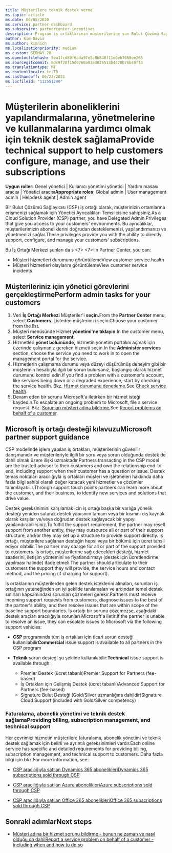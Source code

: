 ```yaml
---
title: Müşterilere teknik destek verme
ms.topic: article
ms.date: 06/05/2020
ms.service: partner-dashboard
ms.subservice: partnercenter-incentives
description: Program iş ortaklarının müşterilerine sun Bulut Çözümü Sağlayıcısı teknik destek türleri hakkında bilgi edinmek.
author: Kim-Davis
ms.author: kimnich
ms.localizationpriority: medium
ms.custom: SEOMAY.20
ms.openlocfilehash: 5ea1fcd80f6ada97e5c0b840f11e0eb7668ee265
ms.sourcegitcommit: 8dc9f28f15d9760a8363826513b4470b76b40ff3
ms.translationtype: MT
ms.contentlocale: tr-TR
ms.lasthandoff: 06/23/2021
ms.locfileid: "112551240"
---
```

# <a name="provide-technical-support-to-help-customers-configure-manage-and-use-their-subscriptions"></a><span data-ttu-id="f842c-103">Müşterilerin aboneliklerini yapılandırmalarına, yönetmelerine ve kullanmalarına yardımcı olmak için teknik destek sağlama</span><span class="sxs-lookup"><span data-stu-id="f842c-103">Provide technical support to help customers configure, manage, and use their subscriptions</span></span>


<span data-ttu-id="f842c-104">**Uygun roller:** Genel yönetici | Kullanıcı yönetimi yönetici | Yardım masası aracısı | Yönetici aracısı</span><span class="sxs-lookup"><span data-stu-id="f842c-104">**Appropriate roles**: Global admin | User management admin | Helpdesk agent | Admin agent</span></span>

<span data-ttu-id="f842c-105">Bir Bulut Çözümü Sağlayıcısı (CSP) iş ortağı olarak, müşterinizin ortamlarına erişmenizi sağlamak için Yönetici Ayrıcalıkları Temsilcisine sahipsiniz.</span><span class="sxs-lookup"><span data-stu-id="f842c-105">As a Cloud Solution Provider (CSP) partner, you have Delegated Admin Privileges that give you access to your customers' environments.</span></span> <span data-ttu-id="f842c-106">Bu ayrıcalıklar, müşterilerimizin aboneliklerini doğrudan desteklemenizi, yapılandırmanızı ve yönetmenizi sağlar.</span><span class="sxs-lookup"><span data-stu-id="f842c-106">These privileges provide you with the ability to directly support, configure, and manage your customers' subscriptions.</span></span>

<span data-ttu-id="f842c-107">Bu İş Ortağı Merkezi şunları da s <7> <7>:</span><span class="sxs-lookup"><span data-stu-id="f842c-107">In Partner Center, you can:</span></span>

- <span data-ttu-id="f842c-108">Müşteri hizmetleri durumunu görüntüleme</span><span class="sxs-lookup"><span data-stu-id="f842c-108">View customer service health</span></span>
- <span data-ttu-id="f842c-109">Müşteri hizmetleri olaylarını görüntüleme</span><span class="sxs-lookup"><span data-stu-id="f842c-109">View customer service incidents</span></span>

## <a name="perform-admin-tasks-for-your-customers"></a><span data-ttu-id="f842c-110">Müşterileriniz için yönetici görevlerini gerçekleştirme</span><span class="sxs-lookup"><span data-stu-id="f842c-110">Perform admin tasks for your customers</span></span>

1. <span data-ttu-id="f842c-111">Veri **İş Ortağı Merkezi** Müşteriler'i **seçin.**</span><span class="sxs-lookup"><span data-stu-id="f842c-111">From the **Partner Center** menu, select **Customers**.</span></span> <span data-ttu-id="f842c-112">Listeden müşterinizi seçin.</span><span class="sxs-lookup"><span data-stu-id="f842c-112">Choose your customer from the list.</span></span>
2. <span data-ttu-id="f842c-113">Müşteri menüsünde Hizmet **yönetimi'ne tıklayın.**</span><span class="sxs-lookup"><span data-stu-id="f842c-113">In the customer menu, select **Service management**.</span></span>
3. <span data-ttu-id="f842c-114">Hizmetleri **yönet bölümünde,** hizmetin yönetim portalını açmak için üzerinde çalışmanız gereken hizmeti seçin.</span><span class="sxs-lookup"><span data-stu-id="f842c-114">In the **Administer services** section, choose the service you need to work in to open the management portal for the service.</span></span>
4. <span data-ttu-id="f842c-115">Hizmetlerin çalışmama durumu veya düzeyi düşürülmüş deneyim gibi bir müşterinin hesabıyla ilgili bir sorun bulursanız, başlangıç olarak hizmet durumunu kontrol edin.</span><span class="sxs-lookup"><span data-stu-id="f842c-115">If you find a problem with a customer's account, like services being down or a degraded experience, start by checking the service health.</span></span> <span data-ttu-id="f842c-116">Bkz. [Hizmet durumunu denetleme.](check-service-health.md)</span><span class="sxs-lookup"><span data-stu-id="f842c-116">See [Check service health](check-service-health.md).</span></span>
5. <span data-ttu-id="f842c-117">Devam eden bir sorunu Microsoft'a iletirken bir hizmet isteği kaydedin.</span><span class="sxs-lookup"><span data-stu-id="f842c-117">To escalate an ongoing problem to Microsoft, file a service request.</span></span> <span data-ttu-id="f842c-118">Bkz. [Sorunları müşteri adına bildirme.](report-problems-on-behalf-of-a-customer.md)</span><span class="sxs-lookup"><span data-stu-id="f842c-118">See [Report problems on behalf of a customer](report-problems-on-behalf-of-a-customer.md).</span></span>

## <a name="microsoft-partner-support-guidance"></a><span data-ttu-id="f842c-119">Microsoft iş ortağı desteği kılavuzu</span><span class="sxs-lookup"><span data-stu-id="f842c-119">Microsoft partner support guidance</span></span>

<span data-ttu-id="f842c-120">CSP modelinde işlem yapılan iş ortakları, müşterilerinin güvenilir danışmanıdır ve müşterileriyle ilgili bir soru veya sorun olduğunda destek de dahil olmak üzere ilişki uzmaktadır.</span><span class="sxs-lookup"><span data-stu-id="f842c-120">Partners transacting in the CSP model are the trusted advisor to their customers and own the relationship end-to-end, including support when their customer has a question or issue.</span></span> <span data-ttu-id="f842c-121">Destek temas noktaları aracılığıyla iş ortakları müşteri ve işletmeleri hakkında daha fazla bilgi sahibi olarak değer katacak yeni hizmetler ve çözümler tanımlayabilir.</span><span class="sxs-lookup"><span data-stu-id="f842c-121">Through support touch points partners can learn more about the customer, and their business, to identify new services and solutions that drive value.</span></span>

<span data-ttu-id="f842c-122">Destek gereksinimini karşılamak için iş ortağı başka bir varlığa yönelik desteği yeniden satarak destek yapısının tamam veya bir kısmını dış kaynak olarak karşılar ve/veya doğrudan destek sağlayacak bir yapıyı yapılandırabilirsiniz.</span><span class="sxs-lookup"><span data-stu-id="f842c-122">To fulfill the support requirement, the partner may resell support from another entity, they may outsource all or part of their support structure, and/or they may set up a structure to provide support directly.</span></span>  <span data-ttu-id="f842c-123">İş ortağı, müşterilere sağlanan desteğin hepsi veya bir bölümü için ücret tahsil ediyor olabilir.</span><span class="sxs-lookup"><span data-stu-id="f842c-123">The partner may charge for all or part of the support provided to customers.</span></span> <span data-ttu-id="f842c-124">İş ortağı, müşterilerine sağ edecekleri desteği, hizmet saatlerini, iletişim yöntemini ve fiyatlandırmayı (destek için ücretlendirme yapılması halinde) ifade etmeli.</span><span class="sxs-lookup"><span data-stu-id="f842c-124">The partner should articulate to their customers the support they will provide, the service hours and contact method, and the pricing (if charging for support).</span></span> 

<span data-ttu-id="f842c-125">İş ortaklarının müşterilerden gelen destek isteklerini almaları, sorunları iş ortağının yeteneğinden en iyi şekilde tanılamaları ve ardından temel destek sınırları kapsamındaki sorunları çözmeleri gerekir.</span><span class="sxs-lookup"><span data-stu-id="f842c-125">Partners must receive incoming support requests from customers, diagnose issues to the best of the partner's ability, and then resolve issues that are within scope of the baseline support boundaries.</span></span> <span data-ttu-id="f842c-126">İş ortağı bir sorunu çözemezse, aşağıdaki destek araçları aracılığıyla sorunları Microsoft'a iletir:</span><span class="sxs-lookup"><span data-stu-id="f842c-126">If the partner is unable to resolve an issue, they can escalate issues to Microsoft via the following support vehicles:</span></span>

- <span data-ttu-id="f842c-127">**CSP** programında tüm iş ortakları için ticari sorun desteği kullanılabilir</span><span class="sxs-lookup"><span data-stu-id="f842c-127">**Commercial** issue support is available to all partners in the CSP program</span></span>

- <span data-ttu-id="f842c-128">**Teknik** sorun desteği şu şekilde kullanılabilir:</span><span class="sxs-lookup"><span data-stu-id="f842c-128">**Technical** issue support is available through:</span></span>

  - <span data-ttu-id="f842c-129">Premier Destek (ücret tabanlı)</span><span class="sxs-lookup"><span data-stu-id="f842c-129">Premier Support for Partners (fee-based)</span></span>
  - <span data-ttu-id="f842c-130">İş Ortakları için Gelişmiş Destek (ücret tabanlı)</span><span class="sxs-lookup"><span data-stu-id="f842c-130">Advanced Support for Partners (fee-based)</span></span>
  - <span data-ttu-id="f842c-131">Signature Bulut Desteği (Gold/Silver uzmanlığına dahildir)</span><span class="sxs-lookup"><span data-stu-id="f842c-131">Signature Cloud Support (included with Gold/Silver competency)</span></span>

### <a name="providing-billing-subscription-management-and-technical-support"></a><span data-ttu-id="f842c-132">Faturalama, abonelik yönetimi ve teknik destek sağlama</span><span class="sxs-lookup"><span data-stu-id="f842c-132">Providing billing, subscription management, and technical support</span></span> 

<span data-ttu-id="f842c-133">Her çevrimiçi hizmetin müşterilere faturalama, abonelik yönetimi ve teknik destek sağlamak için belirli ve ayrıntılı gereksinimleri vardır.</span><span class="sxs-lookup"><span data-stu-id="f842c-133">Each online service has specific and detailed requirements for providing billing, subscription management, and technical support to customers.</span></span> <span data-ttu-id="f842c-134">Daha fazla bilgi için bkz.</span><span class="sxs-lookup"><span data-stu-id="f842c-134">For more information, see:</span></span>

- [<span data-ttu-id="f842c-135">CSP aracılığıyla satılan Dynamics 365 abonelikleri</span><span class="sxs-lookup"><span data-stu-id="f842c-135">Dynamics 365 subscriptions sold through CSP</span></span>](https://www.microsoftpartnercommunity.com/t5/CSP/Microsoft-Partner-Support-Guidance/m-p/5262#M30)

- [<span data-ttu-id="f842c-136">CSP aracılığıyla satılan Azure abonelikleri</span><span class="sxs-lookup"><span data-stu-id="f842c-136">Azure subscriptions sold through CSP</span></span>](https://www.microsoftpartnercommunity.com/t5/CSP/Microsoft-Partner-Support-Guidance/m-p/5263#M31)

- [<span data-ttu-id="f842c-137">CSP aracılığıyla satılan Office 365 abonelikleri</span><span class="sxs-lookup"><span data-stu-id="f842c-137">Office 365 subscriptions sold through CSP</span></span>](https://www.microsoftpartnercommunity.com/t5/CSP/Microsoft-Partner-Support-Guidance/m-p/5264#M32)

## <a name="next-steps"></a><span data-ttu-id="f842c-138">Sonraki adımlar</span><span class="sxs-lookup"><span data-stu-id="f842c-138">Next steps</span></span>

- [<span data-ttu-id="f842c-139">Müşteri adına bir hizmet sorunu bildirme - bunun ne zaman ve nasıl olduğu da dahil</span><span class="sxs-lookup"><span data-stu-id="f842c-139">Report a service problem on behalf of a customer - including when and how to do so</span></span>](report-problems-on-behalf-of-a-customer.md)